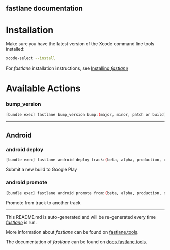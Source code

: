 fastlane documentation
----

# Installation

Make sure you have the latest version of the Xcode command line tools installed:

```sh
xcode-select --install
```

For _fastlane_ installation instructions, see [Installing _fastlane_](https://docs.fastlane.tools/#installing-fastlane)

# Available Actions

### bump_version

```sh
[bundle exec] fastlane bump_version bump:(major, minor, patch or build)
```



----


## Android

### android deploy

```sh
[bundle exec] fastlane android deploy track:(beta, alpha, production, or internal)
```

Submit a new build to Google Play

### android promote

```sh
[bundle exec] fastlane android promote from:(beta, alpha, production, or internal) to:(beta, alpha, production, or internal)
```

Promote from track to another track

----

This README.md is auto-generated and will be re-generated every time [_fastlane_](https://fastlane.tools) is run.

More information about _fastlane_ can be found on [fastlane.tools](https://fastlane.tools).

The documentation of _fastlane_ can be found on [docs.fastlane.tools](https://docs.fastlane.tools).
